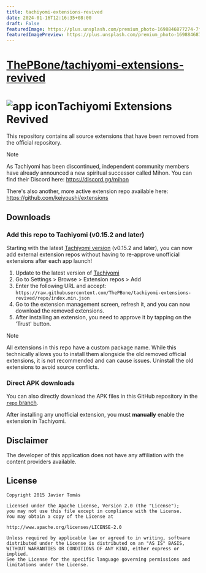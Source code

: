 ```yaml
---
title: tachiyomi-extensions-revived
date: 2024-01-16T12:16:35+08:00
draft: False
featuredImage: https://plus.unsplash.com/premium_photo-1698846877274-7f53296cafb9?ixid=M3w0NjAwMjJ8MHwxfHJhbmRvbXx8fHx8fHx8fDE3MDUzNzg1Njl8&ixlib=rb-4.0.3
featuredImagePreview: https://plus.unsplash.com/premium_photo-1698846877274-7f53296cafb9?ixid=M3w0NjAwMjJ8MHwxfHJhbmRvbXx8fHx8fHx8fDE3MDUzNzg1Njl8&ixlib=rb-4.0.3
---
```


# [ThePBone/tachiyomi-extensions-revived](https://github.com/ThePBone/tachiyomi-extensions-revived)

# ![app icon](./.github/readme-images/app-icon.png)Tachiyomi Extensions Revived

This repository contains all source extensions that have been removed from the official repository.


> [!NOTE]
> As Tachiyomi has been discontinued, independent community members have already announced a new spiritual successor called Mihon. You can find their Discord here: https://discord.gg/mihon
> 
> There's also another, more active extension repo available here: https://github.com/keiyoushi/extensions

## Downloads

### Add this repo to Tachiyomi (v0.15.2 and later)

Starting with the latest [Tachiyomi version](https://tachiyomi.org/download/) (v0.15.2 and later), you can now add external extension repos without having to re-approve unofficial extensions after each app launch!


1. Update to the latest version of [Tachiyomi](https://tachiyomi.org/download/)
2. Go to Settings > Browse > Extension repos > Add
3. Enter the following URL and accept: `https://raw.githubusercontent.com/ThePBone/tachiyomi-extensions-revived/repo/index.min.json`
4. Go to the extension management screen, refresh it, and you can now download the removed extensions.
5. After installing an extension, you need to approve it by tapping on the 'Trust' button.

> [!NOTE]
> All extensions in this repo have a custom package name. While this technically allows you to install them alongside the old removed official extensions, it is not recommended and can cause issues. Uninstall the old extensions to avoid source conflicts.

### Direct APK downloads
You can also directly download the APK files in this GitHub repository in the [`repo` branch](https://github.com/ThePBone/tachiyomi-extensions-revived/tree/repo/apk).

After installing any unofficial extension, you must **manually** enable the extension in Tachiyomi.

## Disclaimer

The developer of this application does not have any affiliation with the content providers available.


## License

    Copyright 2015 Javier Tomás
    
    Licensed under the Apache License, Version 2.0 (the "License");
    you may not use this file except in compliance with the License.
    You may obtain a copy of the License at
    
    http://www.apache.org/licenses/LICENSE-2.0
    
    Unless required by applicable law or agreed to in writing, software
    distributed under the License is distributed on an "AS IS" BASIS,
    WITHOUT WARRANTIES OR CONDITIONS OF ANY KIND, either express or implied.
    See the License for the specific language governing permissions and
    limitations under the License.
